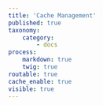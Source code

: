```yaml
---
title: 'Cache Management'
published: true
taxonomy:
    category:
        - docs
process:
    markdown: true
    twig: true
routable: true
cache_enable: true
visible: true
---
```

